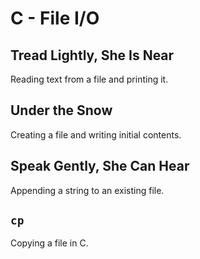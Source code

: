 # C - File I/O

## Tread Lightly, She Is Near
Reading text from a file and printing it.

## Under the Snow
Creating a file and writing initial contents.

## Speak Gently, She Can Hear
Appending a string to an existing file.

## `cp`
Copying a file in C.
